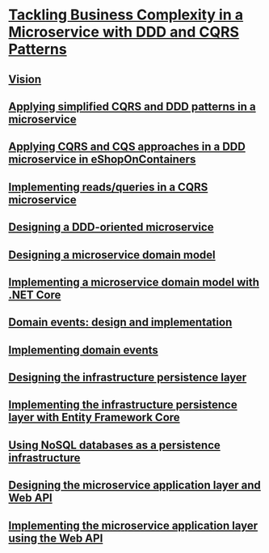 # [Tackling Business Complexity in a Microservice with DDD and CQRS Patterns](index.md)
## [Vision](vision.md)
## [Applying simplified CQRS and DDD patterns in a microservice](applying-simplified-cqrs-and-ddd-patterns-in-a-microservice.md)
## [Applying CQRS and CQS approaches in a DDD microservice in eShopOnContainers](applying-cqrs-and-cqs-approaches-in-a-ddd-microservice-in-eshoponcontainers.md)
## [Implementing reads/queries in a CQRS microservice](implementing-reads--queries-in-a-cqrs-microservice.md)
## [Designing a DDD-oriented microservice](designing-a-ddd-oriented-microservice.md)
## [Designing a microservice domain model](designing-a-microservice-domain-model.md)
## [Implementing a microservice domain model with .NET Core ](implementing-a-microservice-domain-model-with-.net-core-.md)
## [Domain events: design and implementation](domain-events-design-and-implementation.md)
## [Implementing domain events](implementing-domain-events.md)
## [Designing the infrastructure persistence layer](designing-the-infrastructure-persistence-layer.md)
## [Implementing the infrastructure persistence layer with Entity Framework Core](implementing-the-infrastructure-persistence-layer-with-entity-framework-core.md)
## [Using NoSQL databases as a persistence infrastructure](using-nosql-databases-as-a-persistence-infrastructure.md)
## [Designing the microservice application layer and Web API](designing-the-microservice-application-layer-and-web-api.md)
## [Implementing the microservice application layer using the Web API](implementing-the-microservice-application-layer-using-the-web-api.md)
